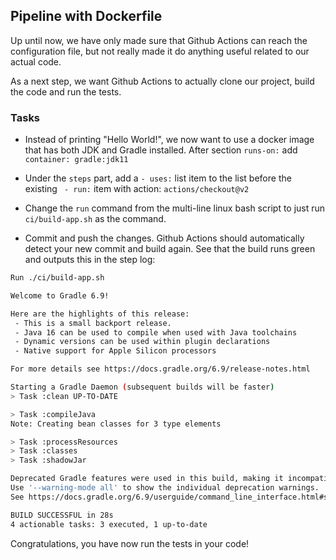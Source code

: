 ## Pipeline with Dockerfile

Up until now, we have only made sure that Github Actions can reach the configuration file, but not really made it do anything useful related to our actual code.

As a next step, we want Github Actions to actually clone our project, build the code and run the tests.

### Tasks

* Instead of printing "Hello World!", we now want to use a docker image that has both JDK and Gradle installed. After section `runs-on:` add `container: gradle:jdk11`
* Under the `steps` part, add a `- uses:` list item to the list before the existing ` - run:` item with action: `actions/checkout@v2`

* Change the `run` command from the multi-line linux bash script to just run `ci/build-app.sh` as the command.
* Commit and push the changes. Github Actions should automatically detect your new commit and build again. See that the build runs green and outputs this in the step log:

```bash
Run ./ci/build-app.sh

Welcome to Gradle 6.9!

Here are the highlights of this release:
 - This is a small backport release.
 - Java 16 can be used to compile when used with Java toolchains
 - Dynamic versions can be used within plugin declarations
 - Native support for Apple Silicon processors

For more details see https://docs.gradle.org/6.9/release-notes.html

Starting a Gradle Daemon (subsequent builds will be faster)
> Task :clean UP-TO-DATE

> Task :compileJava
Note: Creating bean classes for 3 type elements

> Task :processResources
> Task :classes
> Task :shadowJar

Deprecated Gradle features were used in this build, making it incompatible with Gradle 7.0.
Use '--warning-mode all' to show the individual deprecation warnings.
See https://docs.gradle.org/6.9/userguide/command_line_interface.html#sec:command_line_warnings

BUILD SUCCESSFUL in 28s
4 actionable tasks: 3 executed, 1 up-to-date
```

Congratulations, you have now run the tests in your code!